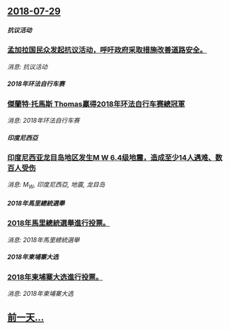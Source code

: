 ## [2018-07-29](/news/2018/07/29/index.md)

##### 抗议活动
### [孟加拉国民众发起抗议活动，呼吁政府采取措施改善道路安全。 ](/news/2018/07/29/孟加拉国民众发起抗议活动-呼吁政府采取措施改善道路安全.md)
_消息: 抗议活动_

##### 2018年环法自行车赛
### [傑蘭特·托馬斯 Thomas贏得2018年环法自行车赛總冠軍 ](/news/2018/07/29/傑蘭特-托馬斯-Thomas贏得2018年环法自行车赛總冠軍.md)
_消息: 2018年环法自行车赛_

##### 印度尼西亞
### [印度尼西亚龙目岛地区发生M W 6.4级地震，造成至少14人遇难、数百人受伤 ](/news/2018/07/29/印度尼西亚龙目岛地区发生M-W-64级地震-造成至少14人遇难-数百人受伤.md)
_消息: M<sub>W</sub>, 印度尼西亞, 地震, 龙目岛_

##### 2018年馬里總統選舉
### [2018年馬里總統選舉進行投票。 ](/news/2018/07/29/2018年馬里總統選舉進行投票.md)
_消息: 2018年馬里總統選舉_

##### 2018年柬埔寨大选
### [2018年柬埔寨大选進行投票。 ](/news/2018/07/29/2018年柬埔寨大选進行投票.md)
_消息: 2018年柬埔寨大选_

## [前一天...](/news/2018/07/27/index.md)

